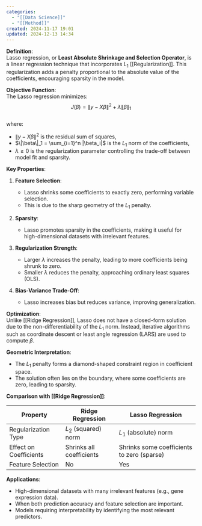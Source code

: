 ```yaml
---
categories:
  - "[[Data Science]]"
  - "[[Method]]"
created: 2024-11-17 19:01
updated: 2024-12-13 14:34
---
```

**Definition**:  
Lasso regression, or **Least Absolute Shrinkage and Selection Operator**, is a linear regression technique that incorporates $L_1$ [[Regularization]]. This regularization adds a penalty proportional to the absolute value of the coefficients, encouraging sparsity in the model.  

**Objective Function**:  
The Lasso regression minimizes:  
$$J(\beta) = \|y - X\beta\|^2 + \lambda \|\beta\|_1$$  
where:  
- $\|y - X\beta\|^2$ is the residual sum of squares,  
- $\|\beta\|_1 = \sum_{i=1}^n |\beta_i|$ is the $L_1$ norm of the coefficients,  
- $\lambda \geq 0$ is the regularization parameter controlling the trade-off between model fit and sparsity.  

**Key Properties**:  
1. **Feature Selection**:  
   - Lasso shrinks some coefficients to exactly zero, performing variable selection.  
   - This is due to the sharp geometry of the $L_1$ penalty.  

2. **Sparsity**:  
   - Lasso promotes sparsity in the coefficients, making it useful for high-dimensional datasets with irrelevant features.  

3. **Regularization Strength**:  
   - Larger $\lambda$ increases the penalty, leading to more coefficients being shrunk to zero.  
   - Smaller $\lambda$ reduces the penalty, approaching ordinary least squares (OLS).  

4. **Bias-Variance Trade-Off**:  
   - Lasso increases bias but reduces variance, improving generalization.  

**Optimization**:  
Unlike [[Ridge Regression]], Lasso does not have a closed-form solution due to the non-differentiability of the $L_1$ norm. Instead, iterative algorithms such as coordinate descent or least angle regression (LARS) are used to compute $\beta$.  

**Geometric Interpretation**:  
- The $L_1$ penalty forms a diamond-shaped constraint region in coefficient space.  
- The solution often lies on the boundary, where some coefficients are zero, leading to sparsity.  


**Comparison with [[Ridge Regression]]**:  

| Property               | Ridge Regression         | Lasso Regression                           |
| ---------------------- | ------------------------ | ------------------------------------------ |
| Regularization Type    | $L_2$ (squared) norm     | $L_1$ (absolute) norm                      |
| Effect on Coefficients | Shrinks all coefficients | Shrinks some coefficients to zero (sparse) |
| Feature Selection      | No                       | Yes                                        |

**Applications**:  
- High-dimensional datasets with many irrelevant features (e.g., gene expression data).  
- When both prediction accuracy and feature selection are important.  
- Models requiring interpretability by identifying the most relevant predictors.  